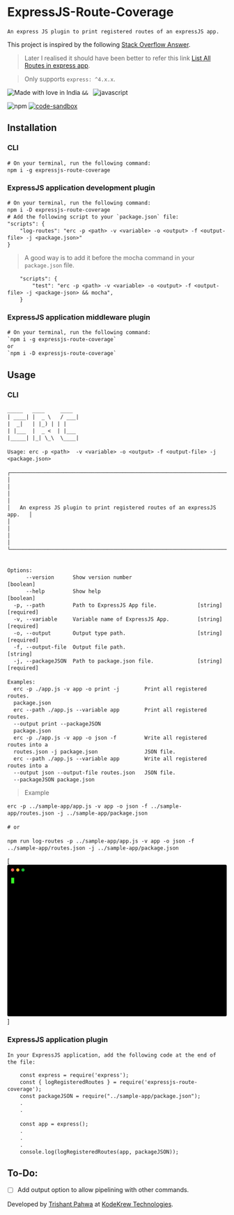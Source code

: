 # ExpressJS-Route-Coverage

    An express JS plugin to print registered routes of an expressJS app.

This project is inspired by the following [Stack Overflow Answer](https://stackoverflow.com/a/46397967/6072570).

> Later I realised it should have been better to refer this link [List All Routes in express app](https://github.com/expressjs/express/issues/3308).

> Only supports `express: ^4.x.x`.

![Made with love in India](https://madewithlove.now.sh/in?heart=true&template=for-the-badge) `&& ` ![javascript](https://img.shields.io/badge/JavaScript-323330?style=for-the-badge&logo=javascript&logoColor=F7DF1E)

![npm](https://img.shields.io/npm/dw/expressjs-route-coverage?style=for-the-badge)
[![code-sandbox](https://img.shields.io/badge/Codesandbox-000000?style=for-the-badge&logo=CodeSandbox&logoColor=white)](https://codesandbox.io/p/sandbox/billowing-violet-x2vit4)

## Installation

### CLI

    # On your terminal, run the following command:
    npm i -g expressjs-route-coverage

### ExpressJS application development plugin

    # On your terminal, run the following command:
    npm i -D expressjs-route-coverage
    # Add the following script to your `package.json` file:
    "scripts": {
        "log-routes": "erc -p <path> -v <variable> -o <output> -f <output-file> -j <package.json>"
    }

> A good way is to add it before the mocha command in your `package.json` file.

```
    "scripts": {
        "test": "erc -p <path> -v <variable> -o <output> -f <output-file> -j <package-json> && mocha",
    }
```

### ExpressJS application middleware plugin

    # On your terminal, run the following command:
    `npm i -g expressjs-route-coverage`
    or
    `npm i -D expressjs-route-coverage`

## Usage

### CLI

```
_____   ____     ____
| ____| |  _ \   / ___|
|  _|   | |_) | | |
| |___  |  _ <  | |___
|_____| |_| \_\  \____|

Usage: erc -p <path>  -v <variable> -o <output> -f <output-file> -j <package.json>

┌──────────────────────────────────────────────────────────────────────────┐
│                                                                          │
│                                                                          │
│   An express JS plugin to print registered routes of an expressJS app.   │
│                                                                          │
│                                                                          │
└──────────────────────────────────────────────────────────────────────────┘


Options:
      --version      Show version number                               [boolean]
      --help         Show help                                         [boolean]
  -p, --path         Path to ExpressJS App file.             [string] [required]
  -v, --variable     Variable name of ExpressJS App.         [string] [required]
  -o, --output       Output type path.                       [string] [required]
  -f, --output-file  Output file path.                                  [string]
  -j, --packageJSON  Path to package.json file.              [string] [required]

Examples:
  erc -p ./app.js -v app -o print -j        Print all registered routes.
  package.json
  erc --path ./app.js --variable app        Print all registered routes.
  --output print --packageJSON
  package.json
  erc -p ./app.js -v app -o json -f         Write all registered routes into a
  routes.json -j package.json               JSON file.
  erc --path ./app.js --variable app        Write all registered routes into a
  --output json --output-file routes.json   JSON file.
  --packageJSON package.json
```

> Example

    erc -p ../sample-app/app.js -v app -o json -f ../sample-app/routes.json -j ../sample-app/package.json

    # or

    npm run log-routes -p ../sample-app/app.js -v app -o json -f ../sample-app/routes.json -j ../sample-app/package.json

[![Example](example.svg)]

### ExpressJS application plugin

    In your ExpressJS application, add the following code at the end of the file:

```
    const express = require('express');
    const { logRegisteredRoutes } = require('expressjs-route-coverage');
    const packageJSON = require("../sample-app/package.json");
    .
    .

    const app = express();
    .
    .
    .
    console.log(logRegisteredRoutes(app, packageJSON));
```

## To-Do:

-   [ ] Add output option to allow pipelining with other commands.

Developed by [Trishant Pahwa](https://trishantpahwa.me) at [KodeKrew Technologies](https://kodekrew.com).